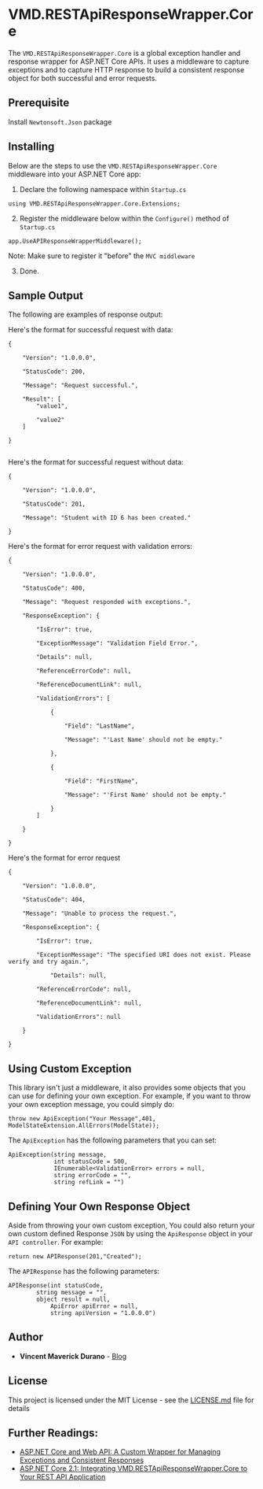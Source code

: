 
# VMD.RESTApiResponseWrapper.Core 

The `VMD.RESTApiResponseWrapper.Core` is a global exception handler and response wrapper for ASP.NET Core APIs. It uses a middleware to capture exceptions and to capture HTTP response to build a consistent response object for both successful and error requests.

## Prerequisite

Install `Newtonsoft.Json` package

## Installing

Below are the steps to use the `VMD.RESTApiResponseWrapper.Core` middleware into your ASP.NET Core app:

1) Declare the following namespace within `Startup.cs`

`using VMD.RESTApiResponseWrapper.Core.Extensions;`

2) Register the middleware below within the `Configure()` method of `Startup.cs`

  `app.UseAPIResponseWrapperMiddleware();`

Note: Make sure to register it "before" the `MVC middleware`

3) Done. 


## Sample Output 

The following are examples of response output:

Here's the format for successful request with data:

```
{
    
	"Version": "1.0.0.0",
    
	"StatusCode": 200,
    
	"Message": "Request successful.",
    
	"Result": [
		"value1",
        
		"value2"
	]

}
  
```

Here's the format for successful request without data:

```
{
    
	"Version": "1.0.0.0",
    
	"StatusCode": 201,
    
	"Message": "Student with ID 6 has been created."

}
```

Here's the format for error request with validation errors:

```
{
    
	"Version": "1.0.0.0",
    
	"StatusCode": 400,
    
	"Message": "Request responded with exceptions.",
    
	"ResponseException": {
        
		"IsError": true,
        
		"ExceptionMessage": "Validation Field Error.",
        
		"Details": null,
        
		"ReferenceErrorCode": null,
        
		"ReferenceDocumentLink": null,
        
		"ValidationErrors": [
            
			{
                
				"Field": "LastName",
                
				"Message": "'Last Name' should not be empty."
            
			},
            
			{
                
				"Field": "FirstName",
                
				"Message": "'First Name' should not be empty."
            
			}
        ]
    
	}

}
``` 

Here's the format for error request

```
{
    
	"Version": "1.0.0.0",
    
	"StatusCode": 404,
    
	"Message": "Unable to process the request.",
    
	"ResponseException": {
        
		"IsError": true,
        
		"ExceptionMessage": "The specified URI does not exist. Please verify and try again.",

	        "Details": null,
        
		"ReferenceErrorCode": null,
        
		"ReferenceDocumentLink": null,
        
		"ValidationErrors": null
    
	}

} 
```  
          
 

## Using Custom Exception

This library isn't just a middleware, it also provides some objects that you can use for defining your own exception. For example, if you want to throw your own exception message, you could simply do:

```
throw new ApiException("Your Message",401, ModelStateExtension.AllErrors(ModelState));
```

The `ApiException` has the following parameters that you can set:

```
ApiException(string message,
             int statusCode = 500,
             IEnumerable<ValidationError> errors = null, 
             string errorCode = "", 
             string refLink = "")
```


## Defining Your Own Response Object

Aside from throwing your own custom exception, You could also return your own custom defined Response `JSON` by using the `ApiResponse` object in your `API controller`. For example:

```
return new APIResponse(201,"Created");
```

The `APIResponse` has the following parameters:

```
APIResponse(int statusCode, 
	    string message = "", 
	    object result = null, 
            ApiError apiError = null, 
            string apiVersion = "1.0.0.0")
```
 
## Author

* **Vincent Maverick Durano** - [Blog](http://vmsdurano.com/)


## License

This project is licensed under the MIT License - see the [LICENSE.md](LICENSE.md) file for details



## Further Readings: 

* [ASP.NET Core and Web API: A Custom Wrapper for Managing Exceptions and Consistent Responses](http://vmsdurano.com/asp-net-core-and-web-api-a-custom-wrapper-for-managing-exceptions-and-consistent-responses/)
* [ASP.NET Core 2.1: Integrating VMD.RESTApiResponseWrapper.Core to Your REST API Application](http://vmsdurano.com/asp-net-core-2-1-integrating-vmd-restapiresponsewrapper-core-to-your-rest-api-application/)
